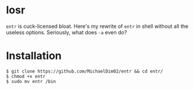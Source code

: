 # losr
`entr` is cuck-licensed bloat. Here's my rewrite of `entr` in shell without all the useless options. Seriously, what does `-a` even do?

# Installation
```
$ git clone https://github.com/MichaelDim02/entr && cd entr/
$ chmod +x entr
$ sudo mv entr /bin
```
